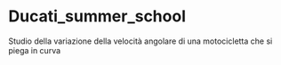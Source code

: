 # Ducati_summer_school
Studio della variazione della velocità angolare di una motocicletta che si piega in curva 
